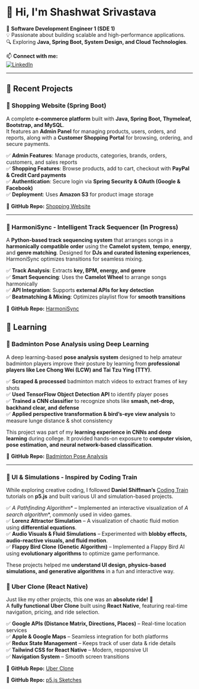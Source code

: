 # 👋 Hi, I'm Shashwat Srivastava

🚀 **Software Development Engineer 1 (SDE 1)**  
💡 Passionate about building scalable and high-performance applications.  
🔍 Exploring **Java, Spring Boot, System Design, and Cloud Technologies**.  

📫 **Connect with me:**  
[![LinkedIn](https://img.shields.io/badge/LinkedIn-Connect-blue?style=flat&logo=linkedin)](https://www.linkedin.com/in/shashwat-srivastava-858466202/)  

---

## 📌 Recent Projects

### 🛒 Shopping Website (Spring Boot)
A complete **e-commerce platform** built with **Java, Spring Boot, Thymeleaf, Bootstrap, and MySQL**.  
It features an **Admin Panel** for managing products, users, orders, and reports, along with a **Customer Shopping Portal** for browsing, ordering, and secure payments.

✅ **Admin Features**: Manage products, categories, brands, orders, customers, and sales reports  
✅ **Shopping Features**: Browse products, add to cart, checkout with **PayPal & Credit Card payments**  
✅ **Authentication**: Secure login via **Spring Security & OAuth (Google & Facebook)**  
✅ **Deployment**: Uses **Amazon S3** for product image storage  

🔗 **GitHub Repo:** [Shopping Website](https://github.com/Shashwat0212/Spring-boot)  

---

### 🎵 HarmoniSync - Intelligent Track Sequencer (In Progress)
A **Python-based track sequencing system** that arranges songs in a **harmonically compatible order** using the **Camelot system**, **tempo**, **energy**, and **genre matching**. Designed for **DJs and curated listening experiences**, HarmoniSync optimizes transitions for seamless mixing.

✅ **Track Analysis**: Extracts **key, BPM, energy, and genre**  
✅ **Smart Sequencing**: Uses the **Camelot Wheel** to arrange songs harmonically  
✅ **API Integration**: Supports **external APIs for key detection**  
✅ **Beatmatching & Mixing**: Optimizes playlist flow for **smooth transitions**  

🔗 **GitHub Repo:** [HarmoniSync](https://github.com/Shashwat0212/Harmoni-Sync)  

## 📌 Learning

### 🏸 Badminton Pose Analysis using Deep Learning
A deep learning-based **pose analysis system** designed to help amateur badminton players improve their posture by learning from **professional players like Lee Chong Wei (LCW) and Tai Tzu Ying (TTY)**.  

✅ **Scraped & processed** badminton match videos to extract frames of key shots  
✅ **Used TensorFlow Object Detection API** to identify player poses  
✅ **Trained a CNN classifier** to recognize shots like **smash, net-drop, backhand clear, and defense**  
✅ **Applied perspective transformation & bird’s-eye view analysis** to measure lunge distance & shot consistency  

This project was part of my **learning experience in CNNs and deep learning** during college. It provided hands-on exposure to **computer vision, pose estimation, and neural network-based classification**.  

🔗 **GitHub Repo:** [Badminton Pose Analysis](https://github.com/Shashwat0212/badminton-pose-analysis)  

---

### 🎨 UI & Simulations - Inspired by Coding Train
While exploring creative coding, I followed **Daniel Shiffman’s** [Coding Train](https://www.youtube.com/user/shiffman) tutorials on **p5.js** and built various UI and simulation-based projects.

✅ **A* Pathfinding Algorithm** – Implemented an interactive visualization of **A* search algorithm**, commonly used in video games.  
✅ **Lorenz Attractor Simulation** – A visualization of chaotic fluid motion using **differential equations**.  
✅ **Audio Visuals & Fluid Simulations** – Experimented with **blobby effects, audio-reactive visuals, and fluid motion**.  
✅ **Flappy Bird Clone (Genetic Algorithm)** – Implemented a Flappy Bird AI using **evolutionary algorithms** to optimize game performance.  

These projects helped me **understand UI design, physics-based simulations, and generative algorithms** in a fun and interactive way.  

### 🚖 Uber Clone (React Native)
Just like my other projects, this one was an **absolute ride!** 🎢  
A **fully functional Uber Clone** built using **React Native**, featuring real-time navigation, pricing, and ride selection.

✅ **Google APIs (Distance Matrix, Directions, Places)** – Real-time location services  
✅ **Apple & Google Maps** – Seamless integration for both platforms  
✅ **Redux State Management** – Keeps track of user data & ride details  
✅ **Tailwind CSS for React Native** – Modern, responsive UI  
✅ **Navigation System** – Smooth screen transitions  

🔗 **GitHub Repo:** [Uber Clone](https://github.com/Shashwat0212/uber-clone)  


🔗 **GitHub Repo:** [p5.js Sketches](https://github.com/Shashwat0212/p5js_sketches)  

  

